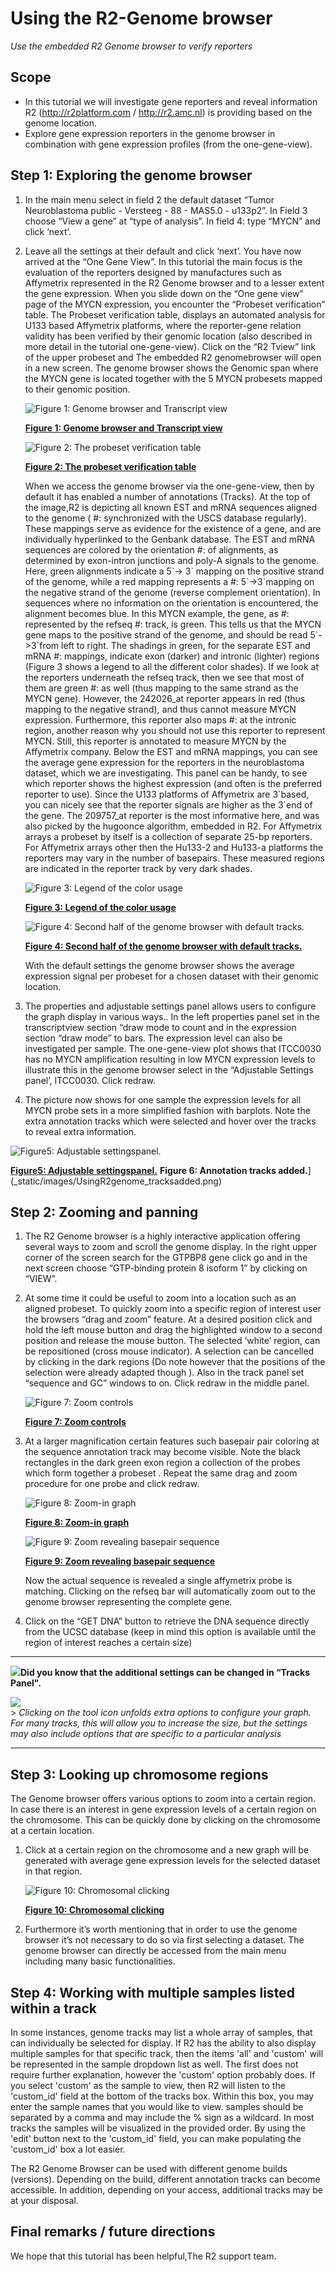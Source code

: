 <a id="using_the_genome_browser"></a>

Using the R2-Genome browser
===========================



*Use the embedded R2 Genome browser to verify reporters*






Scope
-----

-   In this tutorial we will investigate gene reporters and reveal information R2 (<http://r2platform.com> / <http://r2.amc.nl>) is
    providing based on the genome location.
-   Explore gene expression reporters in the genome browser in combination with gene expression profiles (from the one-gene-view).





Step 1: Exploring the genome browser
---------------

1.  In the main menu select in field 2 the default dataset “Tumor
    Neuroblastoma public - Versteeg - 88 - MAS5.0 - u133p2”. In Field 3
    choose “View a gene” at “type of analysis”. In field 4: type “MYCN”
    and click ‘next’.
2.  Leave all the settings at their default and click ‘next’. You have
    now arrived at the “One Gene View”. In this tutorial the main focus
    is the evaluation of the reporters designed by manufactures such as
    Affymetrix represented in the R2 Genome browser and to a lesser
    extent the gene expression. When you slide down on the “One gene
    view” page of the MYCN expression, you encounter the “Probeset
    verification” table. The Probeset verification table, displays an
    automated analysis for U133 based Affymetrix platforms, where the
    reporter-gene relation validity has been verified by their genomic
    location (also described in more detail in the
    tutorial one-gene-view). Click on the “R2 Tview” link of the upper
    probeset and The embedded R2 genomebrowser will open in a
    new screen. The genome browser shows the Genomic span where the MYCN
    gene is located together with the 5 MYCN probesets mapped to their
    genomic position.
    
	![Figure    1: Genome browser and Transcript    view](_static/images/UsingR2genome_probesettable.png "Figure    1: Genome browser and Transcript    view")
	
	[**Figure    1: Genome browser and Transcript    view**](_static/images/UsingR2genome_probesettable.png)
	 
	![Figure    2: The probeset verification    table](_static/images/UsingR2genome_Genomebrowser.png "Figure    2: The probeset verification    table")
	
	[**Figure    2: The probeset verification    table**](_static/images/UsingR2genome_Genomebrowser.png)
	
    When we access the genome browser via the one-gene-view, then by
    default it has enabled a number of annotations (Tracks). At the top
    of the image,R2 is depicting all known EST and mRNA sequences
    aligned to the genome ( \#: synchronized with the USCS
    database regularly). These mappings serve as evidence for the
    existence of a gene, and are individually hyperlinked to the
    Genbank database. The EST and mRNA sequences are colored by the
    orientation \#: of alignments, as determined by exon-intron
    junctions and poly-A signals to the genome. Here, green alignments
    indicate a 5\`-> 3\` mapping on the positive strand of the
    genome, while a red mapping represents a \#: 5\`->3\`mapping on
    the negative strand of the genome (reverse complement orientation).
    In sequences where no information on the orientation is encountered,
    the alignment becomes blue. In this MYCN example, the gene, as \#:
    represented by the refseq \#: track, is green. This tells us that
    the MYCN gene maps to the positive strand of the genome, and should
    be read 5\`->3\`from left to right. The shadings in green, for
    the separate EST and mRNA \#: mappings, indicate exon (darker) and
    intronic (lighter) regions (Figure 3 shows a legend to all the
    different color shades). If we look at the reporters underneath the
    refseq track, then we see that most of them are green \#: as well
    (thus mapping to the same strand as the MYCN gene). However, the
    242026\_at reporter appears in red (thus mapping to the negative
    strand), and thus cannot measure MYCN expression. Furthermore, this
    reporter also maps \#: at the intronic region, another reason why
    you should not use this reporter to represent MYCN. Still, this
    reporter is annotated to measure MYCN by the Affymetrix company.
    Below the EST and mRNA mappings, you can see the average gene
    expression for the reporters in the neuroblastoma dataset, which we
    are investigating. This panel can be handy, to see which reporter
    shows the highest
    expression (and often is the preferred reporter to use). Since the
    U133 platforms of Affymetrix are 3\`based, you can nicely see that
    the reporter signals are higher as the 3\`end of the gene. The
    209757\_at reporter is the
    most informative here, and was also picked by the hugoonce
    algorithm, embedded in R2.
    For Affymetrix arrays a probeset by itself is a collection of
    separate 25-bp reporters. For Affymetrix arrays other then the
    Hu133-2 and Hu133-a platforms the reporters may vary in the number
    of basepairs. These measured
	 regions are indicated in the reporter track by very dark shades.
  
	![Figure    3: Legend of the color    usage](_static/images/UsingR2genome_legend1.png "Figure    3: Legend of the color    usage")
	
	[**Figure    3: Legend of the color    usage**](_static/images/UsingR2genome_legend1.png)
    
	![Figure    4: Second half of the genome browser with    default tracks.](_static/images/UsingR2genome_tracks.png "Figure    4: Second half of the genome browser with    default tracks.")
	
	[**Figure    4: Second half of the genome browser with    default tracks.**](_static/images/UsingR2genome_tracks.png)
	
    With the default settings the genome browser shows the average
    expression signal per probeset for a chosen dataset with their
    genomic location.
3.  The properties and adjustable settings panel allows users to
    configure the graph display in various ways.. In the left properties
    panel set in the transcriptview section “draw mode to count and in
    the expression section “draw mode” to bars. The expression level can
    also be investigated per sample. The one-gene-view plot shows that
    ITCC0030 has no MYCN amplification resulting in low MYCN expression
    levels to illustrate this in the genome browser select in the
    “Adjustable Settings panel’, ITCC0030. Click redraw.
4.  The picture now shows for one sample the expression levels for all
    MYCN probe sets in a more simplified fashion with barplots. Note the
    extra annotation tracks which were selected and hover over the
    tracks to reveal extra information.

![Figure5: Adjustable settingspanel.](_static/images/UsingR2genome_settingspanel.png "Figure5: Adjustable settingspanel.")

[**Figure5: Adjustable settingspanel.**](_static/images/UsingR2genome_settingspanel.png)
**Figure
6: Annotation tracks
added.**](_static/images/UsingR2genome_tracksadded.png)





Step 2: Zooming and panning
---------------

1.  The R2 Genome browser is a highly interactive application offering
    several ways to zoom and scroll the genome display. In the right
    upper corner of the screen search for the GTPBP8 gene click go and
    in the next screen choose “GTP-binding protein 8 isoform 1” by
    clicking on “VIEW”.
2.  At some time it could be useful to zoom into a location such as an
    aligned probeset. To quickly zoom into a specific region of interest
    user the browsers “drag and zoom” feature. At a desired position
    click and hold the left mouse button and drag the highlighted window
    to a second position and release the mouse button. The selected
    ‘white’ region, can be repositioned (cross mouse indicator). A
    selection can be cancelled by clicking in the dark regions (Do note
    however that the positions of the selection were already adapted
    though ). Also in the track panel set “sequence and GC” windows
    to on. Click redraw in the middle panel.
    
	![Figure    7: Zoom    controls](_static/images/UsingR2genome_zoomcontrols.png "Figure    7: Zoom    controls")
	
	[**Figure    7: Zoom    controls**](_static/images/UsingR2genome_zoomcontrols.png)
	
3.  At a larger magnification certain features such basepair pair
    coloring at the sequence annotation track may become visible. Note
    the black rectangles in the dark green exon region a collection of
    the probes which form together a probeset . Repeat the same drag and
    zoom procedure for one probe and click redraw.
    
	![Figure    8: Zoom-in    graph](_static/images/UsingR2genome_zoomgraph.png "Figure    8: Zoom-in    graph")
	
	[**Figure    8: Zoom-in    graph**](_static/images/UsingR2genome_zoomgraph.png)	
    
	![Figure    9: Zoom revealing basepair    sequence](_static/images/UsingR2genome_basepair.png "Figure    9: Zoom revealing basepair    sequence")
	
	[**Figure    9: Zoom revealing basepair    sequence**](_static/images/UsingR2genome_basepair.png)
	
    Now the actual sequence is revealed a single affymetrix probe
    is matching. Clicking on the refseq bar will automatically zoom out
    to the genome browser representing the complete gene.
4.  Click on the “GET DNA” button to retrieve the DNA sequence directly
    from the UCSC database (keep in mind this option is available until
    the region of interest reaches a certain size)

----------
![](_static/images/R2d2_logo.png)**Did you know that the additional settings can be changed in “Tracks Panel".**
                                                              
![](_static/images/UsingR2genome_toolicon.png)                             
                                                                                                                     > *Clicking on the tool icon unfolds extra options to configure your graph. For many tracks, this will allow you to increase the size, but the settings may also include options that are specific to a particular analysis*                                                                 
                                                                        
                                                                  
----------





Step 3: Looking up chromosome regions
---------------



The Genome browser offers various options to zoom into a certain region.
In case there is an interest in gene expression levels of a certain
region on the chromosome. This can be quickly done by clicking on the
chromosome at a certain location.



1.  Click at a certain region on the chromosome and a new graph will be
    generated with average gene expression levels for the selected
    dataset in that region.
    
	![Figure    10: Chromosomal    clicking](_static/images/UsingR2genome_Clicking.png "Figure    10: Chromosomal    clicking")
	
	[**Figure    10: Chromosomal    clicking**](_static/images/UsingR2genome_Clicking.png)
	
2.  Furthermore it’s worth mentioning that in order to use the genome
    browser it’s not necessary to do so via first selecting a dataset.
    The genome browser can directly be accessed from the main menu
    including many basic functionalities.


Step 4: Working with multiple samples listed within a track
---------------

In some instances, genome tracks may list a whole array of samples, that can individually be selected for display. If R2 has the ability to also display multiple samples for that specific track, then the items 'all' and 'custom' will be represented in the sample dropdown list as well. The first does not require further explanation, however the 'custom' option probably does.
If you select 'custom' as the sample to view, then R2 will listen to the 'custom_id' field at the bottom of the tracks box. Within this box, you may enter the sample names that you would like to view. samples should be separated by a comma and may include the % sign as a wildcard. In most tracks the samples will be visualized in the provided order. By using the 'edit' button next to the 'custom_id' field, you can make populating the 'custom_id' box a lot easier. 


The R2 Genome Browser can be used with different genome builds (versions). Depending on the build, different annotation tracks can become accessible. In addition, depending on your access, additional tracks may be at your disposal. 



Final remarks / future directions
---------------------------------

We hope that this tutorial has been helpful,The R2 support team.



